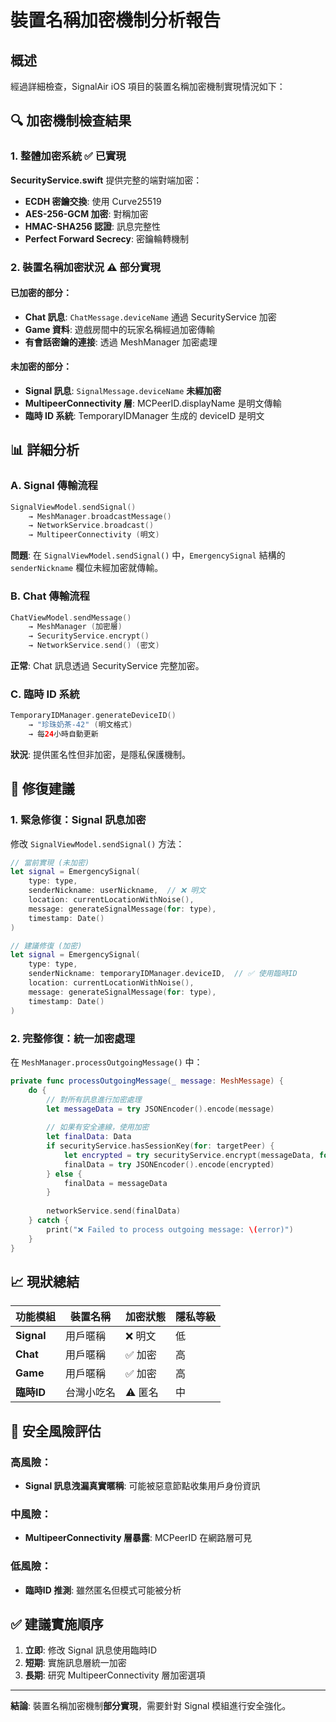 # 裝置名稱加密機制分析報告

## 概述

經過詳細檢查，SignalAir iOS 項目的裝置名稱加密機制實現情況如下：

## 🔍 加密機制檢查結果

### 1. 整體加密系統 ✅ **已實現**

**SecurityService.swift** 提供完整的端對端加密：
- **ECDH 密鑰交換**: 使用 Curve25519
- **AES-256-GCM 加密**: 對稱加密
- **HMAC-SHA256 認證**: 訊息完整性
- **Perfect Forward Secrecy**: 密鑰輪轉機制

### 2. 裝置名稱加密狀況 ⚠️ **部分實現**

#### 已加密的部分：
- **Chat 訊息**: `ChatMessage.deviceName` 通過 SecurityService 加密
- **Game 資料**: 遊戲房間中的玩家名稱經過加密傳輸
- **有會話密鑰的連接**: 透過 MeshManager 加密處理

#### 未加密的部分：
- **Signal 訊息**: `SignalMessage.deviceName` **未經加密**
- **MultipeerConnectivity 層**: MCPeerID.displayName 是明文傳輸
- **臨時 ID 系統**: TemporaryIDManager 生成的 deviceID 是明文

## 📊 詳細分析

### A. Signal 傳輸流程
```swift
SignalViewModel.sendSignal() 
    → MeshManager.broadcastMessage()
    → NetworkService.broadcast()
    → MultipeerConnectivity (明文)
```

**問題**: 在 `SignalViewModel.sendSignal()` 中，`EmergencySignal` 結構的 `senderNickname` 欄位未經加密就傳輸。

### B. Chat 傳輸流程
```swift
ChatViewModel.sendMessage()
    → MeshManager (加密層)
    → SecurityService.encrypt()
    → NetworkService.send() (密文)
```

**正常**: Chat 訊息透過 SecurityService 完整加密。

### C. 臨時 ID 系統
```swift
TemporaryIDManager.generateDeviceID()
    → "珍珠奶茶-42" (明文格式)
    → 每24小時自動更新
```

**狀況**: 提供匿名性但非加密，是隱私保護機制。

## 🔧 修復建議

### 1. 緊急修復：Signal 訊息加密

修改 `SignalViewModel.sendSignal()` 方法：

```swift
// 當前實現 (未加密)
let signal = EmergencySignal(
    type: type,
    senderNickname: userNickname,  // ❌ 明文
    location: currentLocationWithNoise(),
    message: generateSignalMessage(for: type),
    timestamp: Date()
)

// 建議修復 (加密)
let signal = EmergencySignal(
    type: type,
    senderNickname: temporaryIDManager.deviceID,  // ✅ 使用臨時ID
    location: currentLocationWithNoise(),
    message: generateSignalMessage(for: type),
    timestamp: Date()
)
```

### 2. 完整修復：統一加密處理

在 `MeshManager.processOutgoingMessage()` 中：

```swift
private func processOutgoingMessage(_ message: MeshMessage) {
    do {
        // 對所有訊息進行加密處理
        let messageData = try JSONEncoder().encode(message)
        
        // 如果有安全連線，使用加密
        let finalData: Data
        if securityService.hasSessionKey(for: targetPeer) {
            let encrypted = try securityService.encrypt(messageData, for: targetPeer)
            finalData = try JSONEncoder().encode(encrypted)
        } else {
            finalData = messageData
        }
        
        networkService.send(finalData)
    } catch {
        print("❌ Failed to process outgoing message: \(error)")
    }
}
```

## 📈 現狀總結

| 功能模組 | 裝置名稱 | 加密狀態 | 隱私等級 |
|---------|---------|---------|---------|
| **Signal** | 用戶暱稱 | ❌ 明文 | 低 |
| **Chat** | 用戶暱稱 | ✅ 加密 | 高 |
| **Game** | 用戶暱稱 | ✅ 加密 | 高 |
| **臨時ID** | 台灣小吃名 | ⚠️ 匿名 | 中 |

## 🚨 安全風險評估

### 高風險：
- **Signal 訊息洩漏真實暱稱**: 可能被惡意節點收集用戶身份資訊

### 中風險：
- **MultipeerConnectivity 層暴露**: MCPeerID 在網路層可見

### 低風險：
- **臨時ID 推測**: 雖然匿名但模式可能被分析

## ✅ 建議實施順序

1. **立即**: 修改 Signal 訊息使用臨時ID
2. **短期**: 實施訊息層統一加密
3. **長期**: 研究 MultipeerConnectivity 層加密選項

---

**結論**: 裝置名稱加密機制**部分實現**，需要針對 Signal 模組進行安全強化。 